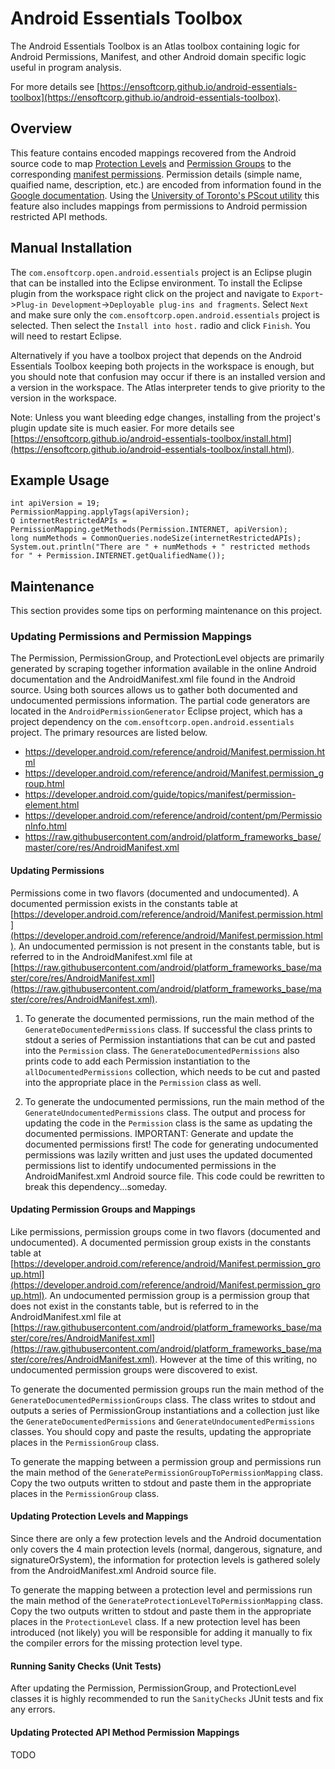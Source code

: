 Android Essentials Toolbox
==========================

The Android Essentials Toolbox is an Atlas toolbox containing logic for Android Permissions, Manifest, and other Android domain specific logic useful in program analysis.

For more details see [https://ensoftcorp.github.io/android-essentials-toolbox](https://ensoftcorp.github.io/android-essentials-toolbox).

## Overview
This feature contains encoded mappings recovered from the Android source code to map [Protection Levels](https://developer.android.com/guide/topics/manifest/permission-element.html#plevel) and [Permission Groups](https://developer.android.com/guide/topics/manifest/permission-element.html#pgroup) to the corresponding [manifest permissions](https://developer.android.com/guide/topics/manifest/permission-element.html).  Permission details (simple name, quaified name, description, etc.) are encoded from information found in the [Google documentation](https://developer.android.com/reference/android/Manifest.permission.html). Using the [University of Toronto's PScout utility](http://pscout.csl.toronto.edu/) this feature also includes mappings from permissions to Android permission restricted API methods.

## Manual Installation
The `com.ensoftcorp.open.android.essentials` project is an Eclipse plugin that can be installed into the Eclipse environment.  To install the Eclipse plugin from the workspace right click on the project and navigate to `Export`->`Plug-in Development`->`Deployable plug-ins and fragments`.  Select `Next` and make sure only the `com.ensoftcorp.open.android.essentials` project is selected.  Then select the `Install into host.` radio and click `Finish`.  You will need to restart Eclipse.

Alternatively if you have a toolbox project that depends on the Android Essentials Toolbox keeping both projects in the workspace is enough, but you should note that confusion may occur if there is an installed version and a version in the workspace.  The Atlas interpreter tends to give priority to the version in the workspace.

Note: Unless you want bleeding edge changes, installing from the project's plugin update site is much easier.  For more details see [https://ensoftcorp.github.io/android-essentials-toolbox/install.html](https://ensoftcorp.github.io/android-essentials-toolbox/install.html).

## Example Usage

    int apiVersion = 19;
    PermissionMapping.applyTags(apiVersion);
    Q internetRestrictedAPIs = PermissionMapping.getMethods(Permission.INTERNET, apiVersion);
    long numMethods = CommonQueries.nodeSize(internetRestrictedAPIs);
    System.out.println("There are " + numMethods + " restricted methods for " + Permission.INTERNET.getQualifiedName());

## Maintenance
This section provides some tips on performing maintenance on this project.

### Updating Permissions and Permission Mappings
The Permission, PermissionGroup, and ProtectionLevel objects are primarily generated by scraping together information available in the online Android documentation and the AndroidManifest.xml file found in the Android source.  Using both sources allows us to gather both documented and undocumented permissions information.  The partial code generators are located in the `AndroidPermissionGenerator` Eclipse project, which has a project dependency on the `com.ensoftcorp.open.android.essentials` project.  The primary resources are listed below.

- https://developer.android.com/reference/android/Manifest.permission.html
- https://developer.android.com/reference/android/Manifest.permission_group.html
- https://developer.android.com/guide/topics/manifest/permission-element.html
- https://developer.android.com/reference/android/content/pm/PermissionInfo.html
- https://raw.githubusercontent.com/android/platform_frameworks_base/master/core/res/AndroidManifest.xml

#### Updating Permissions
Permissions come in two flavors (documented and undocumented).  A documented permission exists in the constants table at [https://developer.android.com/reference/android/Manifest.permission.html](https://developer.android.com/reference/android/Manifest.permission.html).  An undocumented permission is not present in the constants table, but is referred to in the AndroidManifest.xml file at [https://raw.githubusercontent.com/android/platform_frameworks_base/master/core/res/AndroidManifest.xml](https://raw.githubusercontent.com/android/platform_frameworks_base/master/core/res/AndroidManifest.xml).

1) To generate the documented permissions, run the main method of the `GenerateDocumentedPermissions` class.  If successful the class prints to stdout a series of Permission instantiations that can be cut and pasted into the `Permission` class.  The `GenerateDocumentedPermissions` also prints code to add each Permission instantiation to the `allDocumentedPermissions` collection, which needs to be cut and pasted into the appropriate place in the `Permission` class as well.

2) To generate the undocumented permissions, run the main method of the `GenerateUndocumentedPermissions` class.  The output and process for updating the code in the `Permission` class is the same as updating the documented permissions.
IMPORTANT: Generate and update the documented permissions first!  The code for generating undocumented permissions was lazily written and just uses the updated documented permissions list to identify undocumented permissions in the AndroidManifest.xml Android source file.  This code could be rewritten to break this dependency...someday.

#### Updating Permission Groups and Mappings
Like permissions, permission groups come in two flavors (documented and undocumented).  A documented permission group exists in the constants table at [https://developer.android.com/reference/android/Manifest.permission_group.html](https://developer.android.com/reference/android/Manifest.permission_group.html).  An undocumented permission group is a permission group that does not exist in the constants table, but is referred to in the AndroidManifest.xml file at [https://raw.githubusercontent.com/android/platform_frameworks_base/master/core/res/AndroidManifest.xml](https://raw.githubusercontent.com/android/platform_frameworks_base/master/core/res/AndroidManifest.xml).  However at the time of this writing, no undocumented permission groups were discovered to exist.

To generate the documented permission groups run the main method of the `GenerateDocumentedPermissionGroups` class.  The class writes to stdout and outputs a series of PermissionGroup instantiations and a collection just like the `GenerateDocumentedPermissions` and `GenerateUndocumentedPermissions` classes.  You should copy and paste the results, updating the appropriate places in the `PermissionGroup` class.

To generate the mapping between a permission group and permissions run the main method of the `GeneratePermissionGroupToPermissionMapping` class.  Copy the two outputs written to stdout and paste them in the appropriate places in the `PermissionGroup` class.

#### Updating Protection Levels and Mappings
Since there are only a few protection levels and the Android documentation only covers the 4 main protection levels (normal, dangerous, signature, and signatureOrSystem), the information for protection levels is gathered solely from the AndroidManifest.xml Android source file.

To generate the mapping between a protection level and permissions run the main method of the `GenerateProtectionLevelToPermissionMapping` class.  Copy the two outputs written to stdout and paste them in the appropriate places in the `ProtectionLevel` class.  If a new protection level has been introduced (not likely) you will be responsible for adding it manually to fix the compiler errors for the missing protection level type.

#### Running Sanity Checks (Unit Tests)
After updating the Permission, PermissionGroup, and ProtectionLevel classes it is highly recommended to run the `SanityChecks` JUnit tests and fix any errors.

#### Updating Protected API Method Permission Mappings
TODO
